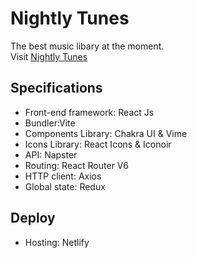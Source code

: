 # Nightly Tunes

The best music libary at the moment.<br>
Visit [Nightly Tunes](https://development--nightlytunes.netlify.app/)

## Specifications

- Front-end framework: React Js
- Bundler:Vite
- Components Library: Chakra UI & Vime
- Icons Library: React Icons & Iconoir
- API: Napster
- Routing: React Router V6
- HTTP client: Axios
- Global state: Redux

## Deploy

- Hosting: Netlify
